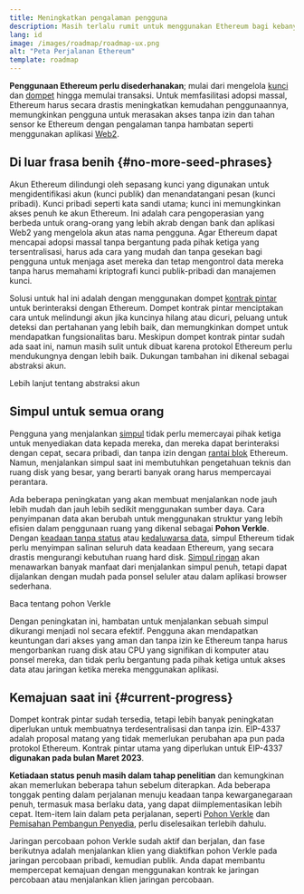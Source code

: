 ```yaml
---
title: Meningkatkan pengalaman pengguna
description: Masih terlalu rumit untuk menggunakan Ethereum bagi kebanyakan orang. Untuk mendorong adopsi massal, Ethereum harus secara drastis menurunkan hambatan masuknya - pengguna harus mendapatkan manfaat dari akses yang terdesentralisasi, tanpa izin, dan tahan sensor ke Ethereum, tetapi harus sama mudahnya dengan menggunakan aplikasi web2 tradisional.
lang: id
image: /images/roadmap/roadmap-ux.png
alt: "Peta Perjalanan Ethereum"
template: roadmap
---
```


**Penggunaan Ethereum perlu disederhanakan**; mulai dari mengelola [kunci](/glossary/#key) dan [dompet](/glossary/#wallet) hingga memulai transaksi. Untuk memfasilitasi adopsi massal, Ethereum harus secara drastis meningkatkan kemudahan penggunaannya, memungkinkan pengguna untuk merasakan akses tanpa izin dan tahan sensor ke Ethereum dengan pengalaman tanpa hambatan seperti menggunakan aplikasi [Web2](/glossary/#web2).

## Di luar frasa benih {#no-more-seed-phrases}

Akun Ethereum dilindungi oleh sepasang kunci yang digunakan untuk mengidentifikasi akun (kunci publik) dan menandatangani pesan (kunci pribadi). Kunci pribadi seperti kata sandi utama; kunci ini memungkinkan akses penuh ke akun Ethereum. Ini adalah cara pengoperasian yang berbeda untuk orang-orang yang lebih akrab dengan bank dan aplikasi Web2 yang mengelola akun atas nama pengguna. Agar Ethereum dapat mencapai adopsi massal tanpa bergantung pada pihak ketiga yang tersentralisasi, harus ada cara yang mudah dan tanpa gesekan bagi pengguna untuk menjaga aset mereka dan tetap mengontrol data mereka tanpa harus memahami kriptografi kunci publik-pribadi dan manajemen kunci.

Solusi untuk hal ini adalah dengan menggunakan dompet [kontrak pintar](/glossary/#smart-contract) untuk berinteraksi dengan Ethereum. Dompet kontrak pintar menciptakan cara untuk melindungi akun jika kuncinya hilang atau dicuri, peluang untuk deteksi dan pertahanan yang lebih baik, dan memungkinkan dompet untuk mendapatkan fungsionalitas baru. Meskipun dompet kontrak pintar sudah ada saat ini, namun masih sulit untuk dibuat karena protokol Ethereum perlu mendukungnya dengan lebih baik. Dukungan tambahan ini dikenal sebagai abstraksi akun.

<ButtonLink variant="outline-color" href="/roadmap/account-abstraction/">Lebih lanjut tentang abstraksi akun</ButtonLink>

## Simpul untuk semua orang

Pengguna yang menjalankan [simpul](/glossary/#node) tidak perlu memercayai pihak ketiga untuk menyediakan data kepada mereka, dan mereka dapat berinteraksi dengan cepat, secara pribadi, dan tanpa izin dengan [rantai blok](/glossary/#blockchain) Ethereum. Namun, menjalankan simpul saat ini membutuhkan pengetahuan teknis dan ruang disk yang besar, yang berarti banyak orang harus mempercayai perantara.

Ada beberapa peningkatan yang akan membuat menjalankan node jauh lebih mudah dan jauh lebih sedikit menggunakan sumber daya. Cara penyimpanan data akan berubah untuk menggunakan struktur yang lebih efisien dalam penggunaan ruang yang dikenal sebagai **Pohon Verkle**. Dengan [keadaan tanpa status](/roadmap/statelessness) atau [kedaluwarsa data](/roadmap/statelessness/#data-expiry), simpul Ethereum tidak perlu menyimpan salinan seluruh data keadaan Ethereum, yang secara drastis mengurangi kebutuhan ruang hard disk. [Simpul ringan](/developers/docs/nodes-and-clients/light-clients/) akan menawarkan banyak manfaat dari menjalankan simpul penuh, tetapi dapat dijalankan dengan mudah pada ponsel seluler atau dalam aplikasi browser sederhana.

<ButtonLink variant="outline-color" href="/roadmap/verkle-trees/">Baca tentang pohon Verkle</ButtonLink>

Dengan peningkatan ini, hambatan untuk menjalankan sebuah simpul dikurangi menjadi nol secara efektif. Pengguna akan mendapatkan keuntungan dari akses yang aman dan tanpa izin ke Ethereum tanpa harus mengorbankan ruang disk atau CPU yang signifikan di komputer atau ponsel mereka, dan tidak perlu bergantung pada pihak ketiga untuk akses data atau jaringan ketika mereka menggunakan aplikasi.

## Kemajuan saat ini {#current-progress}

Dompet kontrak pintar sudah tersedia, tetapi lebih banyak peningkatan diperlukan untuk membuatnya terdesentralisasi dan tanpa izin. EIP-4337 adalah proposal matang yang tidak memerlukan perubahan apa pun pada protokol Ethereum. Kontrak pintar utama yang diperlukan untuk EIP-4337 **digunakan pada bulan Maret 2023**.

**Ketiadaan status penuh masih dalam tahap penelitian** dan kemungkinan akan memerlukan beberapa tahun sebelum diterapkan. Ada beberapa tonggak penting dalam perjalanan menuju keadaan tanpa kewarganegaraan penuh, termasuk masa berlaku data, yang dapat diimplementasikan lebih cepat. Item-item lain dalam peta perjalanan, seperti [Pohon Verkle](/roadmap/verkle-trees/) dan [Pemisahan Pembangun Penyedia](/roadmap/pbs/), perlu diselesaikan terlebih dahulu.

Jaringan percobaan pohon Verkle sudah aktif dan berjalan, dan fase berikutnya adalah menjalankan klien yang diaktifkan pohon Verkle pada jaringan percobaan pribadi, kemudian publik. Anda dapat membantu mempercepat kemajuan dengan menggunakan kontrak ke jaringan percobaan atau menjalankan klien jaringan percobaan.
